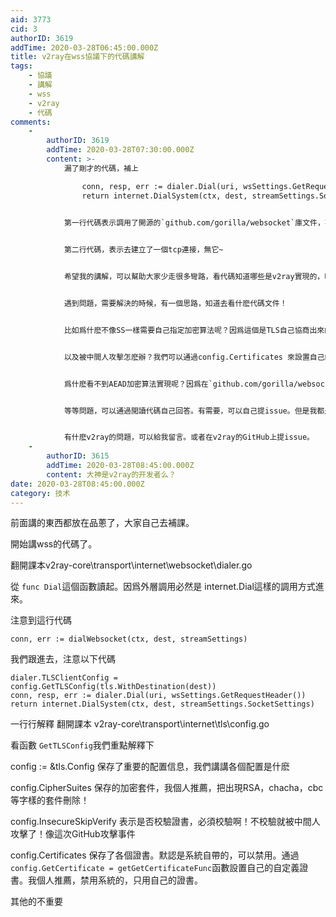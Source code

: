 ```yaml
---
aid: 3773
cid: 3
authorID: 3619
addTime: 2020-03-28T06:45:00.000Z
title: v2ray在wss協議下的代碼講解
tags:
    - 協議
    - 講解
    - wss
    - v2ray
    - 代碼
comments:
    -
        authorID: 3619
        addTime: 2020-03-28T07:30:00.000Z
        content: >-
            漏了剛才的代碼，補上

                conn, resp, err := dialer.Dial(uri, wsSettings.GetRequestHeader())
                return internet.DialSystem(ctx, dest, streamSettings.SocketSettings)
                

            第一行代碼表示調用了開源的`github.com/gorilla/websocket`庫文件，不在此解讀了，你只要知道，通過這個開源庫，去建立了wss連接就好了，v2ray沒有自己實現wss，只是調用了第三方庫。


            第二行代碼，表示去建立了一個tcp連接，無它~


            希望我的講解，可以幫助大家少走很多彎路，看代碼知道哪些是v2ray實現的，哪些是第三方庫


            遇到問題，需要解決的時候，有一個思路，知道去看什麽代碼文件！


            比如爲什麽不像SS一樣需要自己指定加密算法呢？因爲這個是TLS自己協商出來的，而不是我們指定的，我們可以通過刪減剛才的config.CipherSuites來指定加密算法


            以及被中間人攻擊怎麽辦？我們可以通過config.Certificates 來設置自己的根證書解決


            爲什麽看不到AEAD加密算法實現呢？因爲在`github.com/gorilla/websocket`庫文件實現的數據AEAD加密


            等等問題，可以通過閲讀代碼自己回答。有需要，可以自己提issue。但是我都是自己改代碼，完成自我功能需求的客制化~


            有什麽v2ray的問題，可以給我留言。或者在v2ray的GitHub上提issue。
    -
        authorID: 3615
        addTime: 2020-03-28T08:45:00.000Z
        content: 大神是v2ray的开发者么？
date: 2020-03-28T08:45:00.000Z
category: 技术
---
```


前面講的東西都放在品蔥了，大家自己去補課。

開始講wss的代碼了。

翻開課本v2ray-core\\transport\\internet\\websocket\\dialer.go

從 `func Dial`這個函數讀起。因爲外層調用必然是 internet.Dial這樣的調用方式進來。

注意到這行代碼

    conn, err := dialWebsocket(ctx, dest, streamSettings)
    

我們跟進去，注意以下代碼

    dialer.TLSClientConfig = config.GetTLSConfig(tls.WithDestination(dest))
    conn, resp, err := dialer.Dial(uri, wsSettings.GetRequestHeader())
    return internet.DialSystem(ctx, dest, streamSettings.SocketSettings)
    

一行行解釋 翻開課本 v2ray-core\\transport\\internet\\tls\\config.go

看函數 `GetTLSConfig`我們重點解釋下

config := &tls.Config 保存了重要的配置信息，我們講講各個配置是什麽

config.CipherSuites 保存的加密套件，我個人推薦，把出現RSA，chacha，cbc等字樣的套件刪除！

config.InsecureSkipVerify 表示是否校驗證書，必須校驗啊！不校驗就被中間人攻擊了！像這次GitHub攻擊事件

config.Certificates 保存了各個證書。默認是系統自帶的，可以禁用。通過`config.GetCertificate = getGetCertificateFunc`函數設置自己的自定義證書。我個人推薦，禁用系統的，只用自己的證書。

其他的不重要
